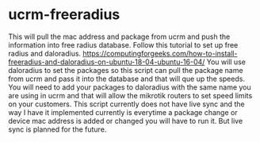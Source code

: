 # ucrm-freeradius
This will pull the mac address and package from ucrm and push the information into free radius database.
Follow this tutorial to set up free radius and daloradius. https://computingforgeeks.com/how-to-install-freeradius-and-daloradius-on-ubuntu-18-04-ubuntu-16-04/
You will use daloradius to set the packages so this script can pull the package name from ucrm and pass it into the database and that will que up the speeds. You will need to add your packages to daloradius with the same name you are using in ucrm and that will allow the mikrotik routers to set speed limits on your customers. 
This script currently does not have live sync and the way I have it implemented currently is everytime a package change or device mac address is added or changed you will have to run it. But live sync is planned for the future. 
